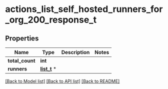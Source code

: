 # actions_list_self_hosted_runners_for_org_200_response_t

## Properties
Name | Type | Description | Notes
------------ | ------------- | ------------- | -------------
**total_count** | **int** |  | 
**runners** | [**list_t**](runner.md) \* |  | 

[[Back to Model list]](../README.md#documentation-for-models) [[Back to API list]](../README.md#documentation-for-api-endpoints) [[Back to README]](../README.md)


